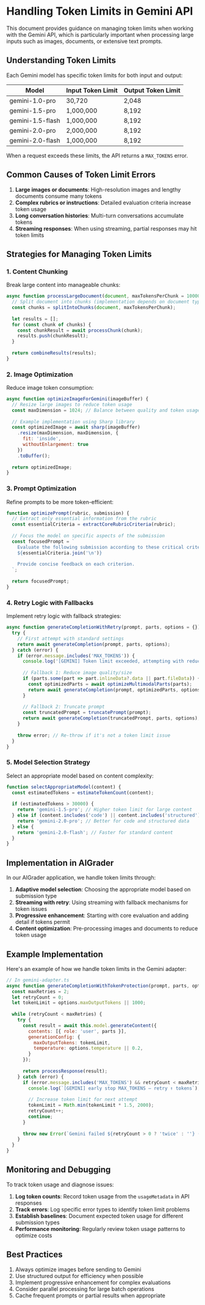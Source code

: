 # Handling Token Limits in Gemini API

This document provides guidance on managing token limits when working with the Gemini API, which is particularly important when processing large inputs such as images, documents, or extensive text prompts.

## Understanding Token Limits

Each Gemini model has specific token limits for both input and output:

| Model | Input Token Limit | Output Token Limit |
|-------|-------------------|-------------------|
| gemini-1.0-pro | 30,720 | 2,048 |
| gemini-1.5-pro | 1,000,000 | 8,192 |
| gemini-1.5-flash | 1,000,000 | 8,192 |
| gemini-2.0-pro | 2,000,000 | 8,192 |
| gemini-2.0-flash | 1,000,000 | 8,192 |

When a request exceeds these limits, the API returns a `MAX_TOKENS` error.

## Common Causes of Token Limit Errors

1. **Large images or documents**: High-resolution images and lengthy documents consume many tokens
2. **Complex rubrics or instructions**: Detailed evaluation criteria increase token usage
3. **Long conversation histories**: Multi-turn conversations accumulate tokens
4. **Streaming responses**: When using streaming, partial responses may hit token limits

## Strategies for Managing Token Limits

### 1. Content Chunking

Break large content into manageable chunks:

```javascript
async function processLargeDocument(document, maxTokensPerChunk = 10000) {
  // Split document into chunks (implementation depends on document type)
  const chunks = splitIntoChunks(document, maxTokensPerChunk);
  
  let results = [];
  for (const chunk of chunks) {
    const chunkResult = await processChunk(chunk);
    results.push(chunkResult);
  }
  
  return combineResults(results);
}
```

### 2. Image Optimization

Reduce image token consumption:

```javascript
async function optimizeImageForGemini(imageBuffer) {
  // Resize large images to reduce token usage
  const maxDimension = 1024; // Balance between quality and token usage
  
  // Example implementation using Sharp library
  const optimizedImage = await sharp(imageBuffer)
    .resize(maxDimension, maxDimension, {
      fit: 'inside',
      withoutEnlargement: true
    })
    .toBuffer();
    
  return optimizedImage;
}
```

### 3. Prompt Optimization

Refine prompts to be more token-efficient:

```javascript
function optimizePrompt(rubric, submission) {
  // Extract only essential information from the rubric
  const essentialCriteria = extractCoreRubricCriteria(rubric);
  
  // Focus the model on specific aspects of the submission
  const focusedPrompt = `
    Evaluate the following submission according to these critical criteria:
    ${essentialCriteria.join('\n')}
    
    Provide concise feedback on each criterion.
  `;
  
  return focusedPrompt;
}
```

### 4. Retry Logic with Fallbacks

Implement retry logic with fallback strategies:

```javascript
async function generateCompletionWithRetry(prompt, parts, options = {}) {
  try {
    // First attempt with standard settings
    return await generateCompletion(prompt, parts, options);
  } catch (error) {
    if (error.message.includes('MAX_TOKENS')) {
      console.log('[GEMINI] Token limit exceeded, attempting with reduced content...');
      
      // Fallback 1: Reduce image quality/size
      if (parts.some(part => part.inlineData?.data || part.fileData)) {
        const optimizedParts = await optimizeMultimodalParts(parts);
        return await generateCompletion(prompt, optimizedParts, options);
      }
      
      // Fallback 2: Truncate prompt
      const truncatedPrompt = truncatePrompt(prompt);
      return await generateCompletion(truncatedPrompt, parts, options);
    }
    
    throw error; // Re-throw if it's not a token limit issue
  }
}
```

### 5. Model Selection Strategy

Select an appropriate model based on content complexity:

```javascript
function selectAppropriateModel(content) {
  const estimatedTokens = estimateTokenCount(content);
  
  if (estimatedTokens > 30000) {
    return 'gemini-1.5-pro'; // Higher token limit for large content
  } else if (content.includes('code') || content.includes('structured')) {
    return 'gemini-2.0-pro'; // Better for code and structured data
  } else {
    return 'gemini-2.0-flash'; // Faster for standard content
  }
}
```

## Implementation in AIGrader

In our AIGrader application, we handle token limits through:

1. **Adaptive model selection**: Choosing the appropriate model based on submission type
2. **Streaming with retry**: Using streaming with fallback mechanisms for token issues
3. **Progressive enhancement**: Starting with core evaluation and adding detail if tokens permit
4. **Content optimization**: Pre-processing images and documents to reduce token usage

## Example Implementation

Here's an example of how we handle token limits in the Gemini adapter:

```javascript
// In gemini-adapter.ts
async function generateCompletionWithTokenProtection(prompt, parts, options) {
  const maxRetries = 2;
  let retryCount = 0;
  let tokenLimit = options.maxOutputTokens || 1000;
  
  while (retryCount < maxRetries) {
    try {
      const result = await this.model.generateContent({
        contents: [{ role: 'user', parts }],
        generationConfig: {
          maxOutputTokens: tokenLimit,
          temperature: options.temperature || 0.2,
        }
      });
      
      return processResponse(result);
    } catch (error) {
      if (error.message.includes('MAX_TOKENS') && retryCount < maxRetries - 1) {
        console.log(`[GEMINI] early stop MAX_TOKENS – retry ↑ tokens`);
        
        // Increase token limit for next attempt
        tokenLimit = Math.min(tokenLimit * 1.5, 2000);
        retryCount++;
        continue;
      }
      
      throw new Error(`Gemini failed ${retryCount > 0 ? 'twice' : ''} (reason: ${getErrorReason(error)})`);
    }
  }
}
```

## Monitoring and Debugging

To track token usage and diagnose issues:

1. **Log token counts**: Record token usage from the `usageMetadata` in API responses
2. **Track errors**: Log specific error types to identify token limit problems
3. **Establish baselines**: Document expected token usage for different submission types
4. **Performance monitoring**: Regularly review token usage patterns to optimize costs

## Best Practices

1. Always optimize images before sending to Gemini
2. Use structured output for efficiency when possible
3. Implement progressive enhancement for complex evaluations
4. Consider parallel processing for large batch operations
5. Cache frequent prompts or partial results when appropriate